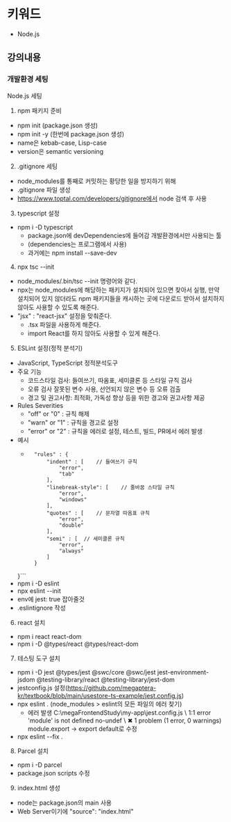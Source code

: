 # 키워드

- Node.js

## 강의내용

### 개발환경 세팅
Node.js 세팅

1. npm 패키지 준비
- npm init (package.json 생성)
- npm init -y (한번에 package.json 생성)
- name은 kebab-case, Lisp-case
- version은 semantic versioning

2. .gitignore 세팅
- node_modules를 통째로 커밋하는 황당한 일을 방지하기 위해
- .gitignore 파일 생성
-  https://www.toptal.com/developers/gitignore에서 node 검색 후 사용

3. typescript 설정
- npm i -D typescript
    - package.json에 devDependencies에 들어감 개발환경에서만 사용되는 툴
    - (dependencies는 프로그램에서 사용)
    - 과거에는 npm install --save-dev

4. npx tsc --init
- node_modules/.bin/tsc --init 명령어와 같다.
- npx는 node_modules에 해당하는 패키지가 설치되어 있으면 찾아서 실행, 만약 설치되어 있지 않더라도 npm 패키지들을 캐시하는 곳에 다운로드 받아서 설치하지 않아도 사용할 수 있도록 해준다.
- "jsx" : "react-jsx" 설정을 맞춰준다.
    - .tsx 파일을 사용하게 해준다.
    - import React를 하지 않아도 사용할 수 있게 해준다.

5. ESLint 설정(정적 분석기)
- JavaScript, TypeScript 정적분석도구
- 주요 기능
    - 코드스타일 검사: 들여쓰기, 따옴표, 세미클론 등 스타일 규칙 검사
    - 오류 검사 잘못된 변수 사용, 선언되지 않은 변수 등 오류 검출
    - 경고 및 권고사항: 최적화, 가독성 향상 등을 위한 경고와 권고사항 제공
- Rules Severities
    - "off" or "0" : 규칙 해제
    - "warn" or "1" : 규칙을 경고로 설정
    - "error" or "2" : 규칙을 에러로 설정, 테스트, 빌드, PR에서 에러 발생
- 예시
    - ``` {
        "rules" : {
            "indent" : [    // 들여쓰기 규칙
                "error",
                "tab"
            ],
            "linebreak-style": [    // 줄바꿈 스타일 규칙
                "error",
                "windows"
            ],
            "quotes" : [    // 문자열 따옴표 규칙
                "error",
                "double"
            ],
            "semi" : [  // 세미클론 규칙
                "error",
                "always"
            ]
        }
    }```
- npm i -D eslint
- npx eslint --init
- env에 jest: true 잡아줄것
- .eslintignore 작성

6. react 설치
- npm i react react-dom
- npm i -D @types/react @types/react-dom

7. 테스팅 도구 설치
- npm i -D jest @types/jest @swc/core @swc/jest jest-environment-jsdom @testing-library/react @testing-library/jest-dom
- jestconfig.js 설정(https://github.com/megaptera-kr/textbook/blob/main/usestore-ts-example/jest.config.js)
- npx eslint . (node_modules > eslint의 모든 파일의 에러 찾기)
    - 에러 발생 C:\megaFrontendStudy\my-app\jest.config.js \ 1:1  error  'module' is not defined  no-undef \ ✖ 1 problem (1 error, 0 warnings) module.export -> export default로 수정
- npx eslint --fix .

8. Parcel 설치
- npm i -D parcel
- package.json scripts 수정

9. index.html 생성
- node는 package.json의 main 사용
- Web Server이기에 "source": "index.html"
